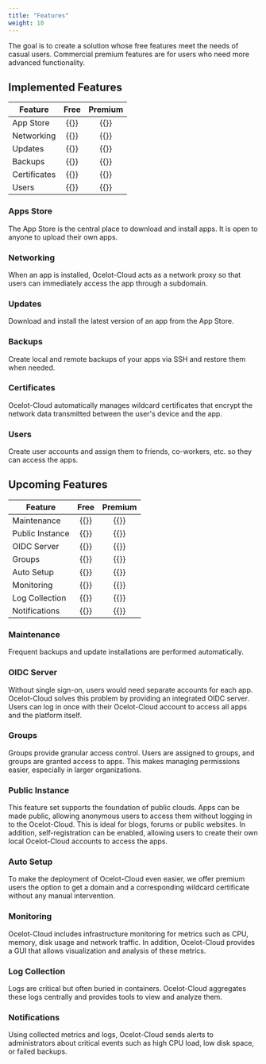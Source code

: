 ```yaml
---
title: "Features"
weight: 10
---
```


The goal is to create a solution whose free features meet the needs of casual users. Commercial premium features are for users who need more advanced functionality.

## Implemented Features

| Feature      |      Free       |     Premium     |
|--------------| :-------------: | :-------------: |
| App Store    | {{<checkmark>}} | {{<checkmark>}} |
| Networking   | {{<checkmark>}} | {{<checkmark>}} |
| Updates      | {{<checkmark>}} | {{<checkmark>}} |
| Backups      | {{<checkmark>}} | {{<checkmark>}} |
| Certificates | {{<checkmark>}} | {{<checkmark>}} |
| Users        | {{<checkmark>}} | {{<checkmark>}} |

### Apps Store

The App Store is the central place to download and install apps. It is open to anyone to upload their own apps.

### Networking

When an app is installed, Ocelot-Cloud acts as a network proxy so that users can immediately access the app through a subdomain.

### Updates

Download and install the latest version of an app from the App Store.

### Backups

Create local and remote backups of your apps via SSH and restore them when needed.

### Certificates

Ocelot-Cloud automatically manages wildcard certificates that encrypt the network data transmitted between the user's device and the app.

### Users

Create user accounts and assign them to friends, co-workers, etc. so they can access the apps.

## Upcoming Features
| Feature         |      Free       |     Premium     |
|-----------------|:---------------:| :-------------: |
| Maintenance      |   {{<checkmark>}}   | {{<checkmark>}} |
| Public Instance | {{<checkmark>}} | {{<checkmark>}} |
| OIDC Server     |   {{<cross>}}   | {{<checkmark>}} |
| Groups          |   {{<cross>}}   | {{<checkmark>}} |
| Auto Setup      |   {{<cross>}}   | {{<checkmark>}} |
| Monitoring      |   {{<cross>}}   | {{<checkmark>}} |
| Log Collection  |   {{<cross>}}   | {{<checkmark>}} |
| Notifications   |   {{<cross>}}   | {{<checkmark>}} |

### Maintenance

Frequent backups and update installations are performed automatically.

### OIDC Server

Without single sign-on, users would need separate accounts for each app. Ocelot-Cloud solves this problem by providing an integrated OIDC server. Users can log in once with their Ocelot-Cloud account to access all apps and the platform itself.

### Groups

Groups provide granular access control. Users are assigned to groups, and groups are granted access to apps. This makes managing permissions easier, especially in larger organizations.

### Public Instance

This feature set supports the foundation of public clouds. Apps can be made public, allowing anonymous users to access them without logging in to the Ocelot-Cloud. This is ideal for blogs, forums or public websites. In addition, self-registration can be enabled, allowing users to create their own local Ocelot-Cloud accounts to access the apps.

### Auto Setup

To make the deployment of Ocelot-Cloud even easier, we offer premium users the option to get a domain and a corresponding wildcard certificate without any manual intervention.

### Monitoring

Ocelot-Cloud includes infrastructure monitoring for metrics such as CPU, memory, disk usage and network traffic. In addition, Ocelot-Cloud provides a GUI that allows visualization and analysis of these metrics.

### Log Collection

Logs are critical but often buried in containers. Ocelot-Cloud aggregates these logs centrally and provides tools to view and analyze them.

### Notifications

Using collected metrics and logs, Ocelot-Cloud sends alerts to administrators about critical events such as high CPU load, low disk space, or failed backups.